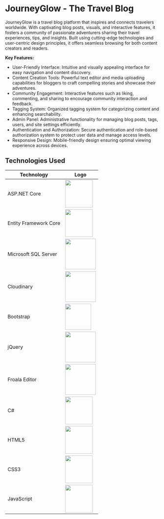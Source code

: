# JourneyGlow - The Travel Blog
JourneyGlow is a travel blog platform that inspires and connects travelers worldwide. With captivating blog posts, visuals, and interactive features, it fosters a community of passionate adventurers sharing their travel experiences, tips, and insights. Built using cutting-edge technologies and user-centric design principles, it offers seamless browsing for both content creators and readers.


**Key Features:**
 - User-Friendly Interface: Intuitive and visually appealing interface for easy navigation and content discovery.
 - Content Creation Tools: Powerful text editor and media uploading capabilities for bloggers to craft compelling stories and showcase their adventures.
 - Community Engagement: Interactive features such as liking, commenting, and sharing to encourage community interaction and feedback.
 - Tagging System: Organized tagging system for categorizing content and enhancing searchability.
 - Admin Panel: Administrative functionality for managing blog posts, tags, users, and site settings efficiently.
 - Authentication and Authorization: Secure authentication and role-based authorization system to protect user data and manage access levels.
 - Responsive Design: Mobile-friendly design ensuring optimal viewing experience across devices.



## Technologies Used

| Technology                       | Logo                                                                                                          |
|----------------------------------|---------------------------------------------------------------------------------------------------------------|
| ASP.NET Core                     | <img src="https://upload.wikimedia.org/wikipedia/commons/e/ee/.NET_Core_Logo.svg" width="90">                |
| Entity Framework Core            | <img src="https://techbagfrontend.s3-ap-south-1.amazonaws.com/logos/wQJX4a6NTjNPqGNbc4mTuN.png" width="90">     |
| Microsoft SQL Server             | <img src="https://upload.wikimedia.org/wikipedia/de/thumb/8/8c/Microsoft_SQL_Server_Logo.svg/946px-Microsoft_SQL_Server_Logo.svg.png" width="100">          |
| Cloudinary                       | <img src="https://upload.wikimedia.org/wikipedia/commons/thumb/b/b2/Cloudinary_logo.svg/2560px-Cloudinary_logo.svg.png" width="100">    |
| Bootstrap                        | <img src="https://upload.wikimedia.org/wikipedia/commons/b/b2/Bootstrap_logo.svg" width="85">                |
| jQuery                           | <img src="https://upload.wikimedia.org/wikipedia/en/9/9e/JQuery_logo.svg" width="100">                       |
| Froala Editor                    | <img src="https://upload.wikimedia.org/wikipedia/commons/5/53/Froala.png" width="100">                                      |
| C#                               | <img src="https://upload.wikimedia.org/wikipedia/commons/b/bd/Logo_C_sharp.svg" width="90">                  |
| HTML5                            | <img src="https://upload.wikimedia.org/wikipedia/commons/6/61/HTML5_logo_and_wordmark.svg" width="90">       |
| CSS3                             | <img src="https://upload.wikimedia.org/wikipedia/commons/d/d5/CSS3_logo_and_wordmark.svg" width="90">         |
| JavaScript                       | <img src="https://upload.wikimedia.org/wikipedia/commons/9/99/Unofficial_JavaScript_logo_2.svg" width="90"> |

